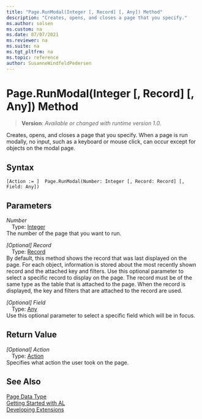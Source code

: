 ```yaml
---
title: "Page.RunModal(Integer [, Record] [, Any]) Method"
description: "Creates, opens, and closes a page that you specify."
ms.author: solsen
ms.custom: na
ms.date: 07/07/2021
ms.reviewer: na
ms.suite: na
ms.tgt_pltfrm: na
ms.topic: reference
author: SusanneWindfeldPedersen
---
```

[//]: # (START>DO_NOT_EDIT)
[//]: # (IMPORTANT:Do not edit any of the content between here and the END>DO_NOT_EDIT.)
[//]: # (Any modifications should be made in the .xml files in the ModernDev repo.)
# Page.RunModal(Integer [, Record] [, Any]) Method
> **Version**: _Available or changed with runtime version 1.0._

Creates, opens, and closes a page that you specify. When a page is run modally, no input, such as a keyboard or mouse click, can occur except for objects on the modal page.


## Syntax
```AL
[Action := ]  Page.RunModal(Number: Integer [, Record: Record] [, Field: Any])
```
## Parameters
*Number*  
&emsp;Type: [Integer](../integer/integer-data-type.md)  
The number of the page that you want to run.
        
*[Optional] Record*  
&emsp;Type: [Record](../record/record-data-type.md)  
By default, this method shows the record that was last displayed on the page. For each object, information is stored about the most recently shown record and the attached key and filters. Use this optional parameter to select a specific record to display on the page. The record must be of the same type as the table that is attached to the page. When the record is displayed, the key and filters that are attached to the record are used.
        
*[Optional] Field*  
&emsp;Type: [Any](../any/any-data-type.md)  
Use this optional parameter to select a specific field which will be in focus.  


## Return Value
*[Optional] Action*  
&emsp;Type: [Action](../action/action-option.md)  
Specifies what action the user took on the page.


[//]: # (IMPORTANT: END>DO_NOT_EDIT)
## See Also
[Page Data Type](page-data-type.md)  
[Getting Started with AL](../../devenv-get-started.md)  
[Developing Extensions](../../devenv-dev-overview.md)
